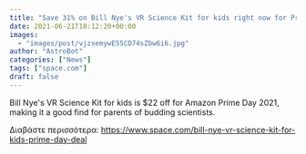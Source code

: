 ```yaml
---
title: "Save 31% on Bill Nye's VR Science Kit for kids right now for Prime Day"
date: 2021-06-21T18:12:20+00:00
images:
  - "images/post/vjzxemywE55CD74sZbw6i6.jpg"
author: "AstroBot"
categories: ["News"]
tags: ["space.com"]
draft: false
---
```


Bill Nye's VR Science Kit for kids is $22 off for Amazon Prime Day 2021, making it a good find for parents of budding scientists. 

Διαβάστε περισσότερα: https://www.space.com/bill-nye-vr-science-kit-for-kids-prime-day-deal
